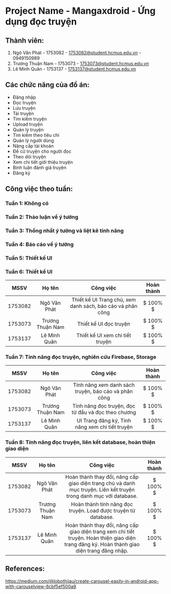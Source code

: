 # Project Name - Mangaxdroid - Ứng dụng đọc truyện

## Thành viên:

1. Ngô Văn Phát - 1753082 - 1753082@student.hcmus.edu.vn - 0949150989
2. Trương Thuận Nam - 1753073 - 1753073@student.hcmus.edu.vn 
3. Lê Minh Quân - 1753137 - 1753137@student.hcmus.edu.vn

## Các chức năng của đồ án:

- Đăng nhập
- Đọc truyện
- Lưu truyện
- Tải truyện
- Tìm kiếm truyện
- Upload truyện
- Quản lý truyện
- Tìm kiếm theo tiêu chí
- Quản lý người dùng
- Nâng cấp tài khoản
- Đề cử truyện cho người đọc
- Theo dõi truyện
- Xem chi tiết giới thiệu truyện
- Bình luận đánh giá truyện
- Đăng ký

## Công việc theo tuần:

### Tuần 1: Không có
### Tuần 2: Thảo luận về ý tưởng
### Tuần 3: Thống nhất ý tưởng và liệt kê tính năng
### Tuần 4: Báo cáo về ý tưởng
### Tuần 5: Thiết kế UI
### Tuần 6: Thiết kế UI
|   MSSV     | Họ tên           |  Công việc                                                 | Hoàn thành |
|:----------:|:----------------:|:----------------------------------------------------------:|:----------:|
| 1753082    | Ngô Văn Phát     | Thiết kế UI Trang chủ, xem danh sách, báo cáo và phân công |  $ 100% $  |
| 1753073    | Trương Thuận Nam | Thiết kế UI đọc truyện                                     |  $ 100% $  |
| 1753137    | Lê Minh Quân     |  Thiết kế UI xem chi tiết truyện                           |  $ 100% $  |  
### Tuần 7: Tính năng đọc truyện, nghiên cứu Firebase, Storage
|   MSSV     | Họ tên           |  Công việc                                                 | Hoàn thành |
|:----------:|:----------------:|:----------------------------------------------------------:|:----------:|
| 1753082    | Ngô Văn Phát     | Tính năng xem danh sách truyện, báo cáo và phân công       |  $ 100% $  |
| 1753073    | Trương Thuận Nam | Tính năng đọc truyện, đọc từ đầu và đọc theo chương        |  $ 100% $  |
| 1753137    | Lê Minh Quân     |  UI Trang đăng ký, Tính năng xem chi tiết truyện           |  $ 100% $  |  
### Tuần 8: Tính năng đọc truyện, liên kết database, hoàn thiện giao diện
|   MSSV     | Họ tên           |  Công việc                                                 | Hoàn thành |
|:----------:|:----------------:|:----------------------------------------------------------:|:----------:|
| 1753082    | Ngô Văn Phát     | Hoàn thành thay đổi, nâng cấp giao diện trang chủ và danh mục truyện. Liên kết truyện trong danh mục với database. |  $ 100% $  |
| 1753073    | Trương Thuận Nam | Hoàn thành tính năng đọc truyện. Load được truyện từ database. |  $ 100% $  |
| 1753137    | Lê Minh Quân     |  Hoàn thành thay đổi, nâng cấp giao diện trang xem chi tiết truyện. Hoàn thiện giao diện trang đăng ký. Hoàn thành giao diện trang đăng nhập.           |  $ 100% $  |
## References: 
https://medium.com/@lobothijau/create-carousel-easily-in-android-app-with-carouselview-6cbf5ef500a9



